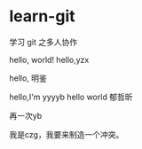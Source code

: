 # learn-git
学习 git 之多人协作

hello, world!
hello,yzx


hello, 明鉴

hello,I'm yyyyb
hello world 郁哲昕

再一次yb

我是czg，我要来制造一个冲突。